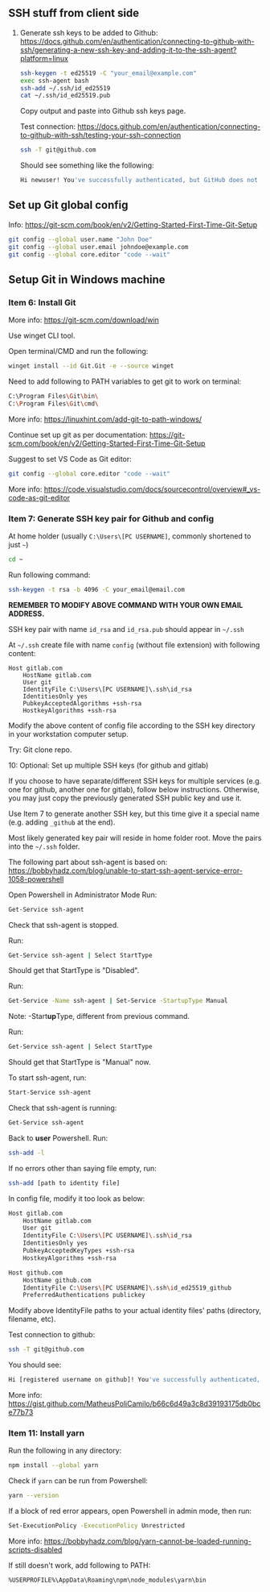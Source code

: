 ## SSH stuff from client side

1. Generate ssh keys to be added to Github: <https://docs.github.com/en/authentication/connecting-to-github-with-ssh/generating-a-new-ssh-key-and-adding-it-to-the-ssh-agent?platform=linux>

   ```bash
   ssh-keygen -t ed25519 -C "your_email@example.com"
   exec ssh-agent bash
   ssh-add ~/.ssh/id_ed25519
   cat ~/.ssh/id_ed25519.pub
   ```

   Copy output and paste into Github ssh keys page.

   Test connection: <https://docs.github.com/en/authentication/connecting-to-github-with-ssh/testing-your-ssh-connection>

   ```bash
   ssh -T git@github.com
   ```

   Should see something like the following:

   ```bash
   Hi newuser! You've successfully authenticated, but GitHub does not provide shell access.
   ```

## Set up Git global config

Info: <https://git-scm.com/book/en/v2/Getting-Started-First-Time-Git-Setup>

```bash
git config --global user.name "John Doe"
git config --global user.email johndoe@example.com
git config --global core.editor "code --wait"
```

## Setup Git in Windows machine

### Item 6: Install Git

More info: <https://git-scm.com/download/win>

Use winget CLI tool.

Open terminal/CMD and run the following:

```bash
winget install --id Git.Git -e --source winget
```

Need to add following to PATH variables to get git to work on terminal:

```bash
C:\Program Files\Git\bin\
C:\Program Files\Git\cmd\
```

More info: <https://linuxhint.com/add-git-to-path-windows/>

Continue set up git as per documentation: <https://git-scm.com/book/en/v2/Getting-Started-First-Time-Git-Setup>

Suggest to set VS Code as Git editor:

```bash
git config --global core.editor "code --wait"
```

More info: <https://code.visualstudio.com/docs/sourcecontrol/overview#_vs-code-as-git-editor>

### Item 7: Generate SSH key pair for Github and config

At home holder (usually `C:\Users\[PC USERNAME]`, commonly shortened to just `~`)

```bash
cd ~
```

Run following command:

```bash
ssh-keygen -t rsa -b 4096 -C your_email@email.com
```

**REMEMBER TO MODIFY ABOVE COMMAND WITH YOUR OWN EMAIL ADDRESS.**

SSH key pair with name `id_rsa` and `id_rsa.pub` should appear in `~/.ssh`

At `~/.ssh` create file with name `config` (without file extension) with following content:

```config
Host gitlab.com
    HostName gitlab.com
    User git
    IdentityFile C:\Users\[PC USERNAME]\.ssh\id_rsa
    IdentitiesOnly yes
    PubkeyAcceptedAlgorithms +ssh-rsa
    HostkeyAlgorithms +ssh-rsa
```

Modify the above content of config file according to the SSH key directory in your workstation computer setup.

Try: Git clone repo.

10: Optional: Set up multiple SSH keys (for github and gitlab)

If you choose to have separate/different SSH keys for multiple services (e.g. one for github, another one for gitlab), follow below instructions. Otherwise, you may just copy the previously generated SSH public key and use it.

Use Item 7 to generate another SSH key, but this time give it a special name (e.g. adding `_github` at the end).

Most likely generated key pair will reside in home folder root. Move the pairs into the `~/.ssh` folder.

The following part about ssh-agent is based on: <https://bobbyhadz.com/blog/unable-to-start-ssh-agent-service-error-1058-powershell>

Open Powershell in Administrator Mode
Run:

```bash
Get-Service ssh-agent
```

Check that ssh-agent is stopped.

Run:

```bash
Get-Service ssh-agent | Select StartType
```

Should get that StartType is "Disabled".

Run:

```bash
Get-Service -Name ssh-agent | Set-Service -StartupType Manual
```

Note: -Start**up**Type, different from previous command.

Run:

```bash
Get-Service ssh-agent | Select StartType
```

Should get that StartType is "Manual" now.

To start ssh-agent, run:

```bash
Start-Service ssh-agent
```

Check that ssh-agent is running:

```bash
Get-Service ssh-agent
```

Back to **user** Powershell. Run:

```bash
ssh-add -l
```

If no errors other than saying file empty, run:

```bash
ssh-add [path to identity file]
```

In config file, modify it too look as below:

```bash
Host gitlab.com
    HostName gitlab.com
    User git
    IdentityFile C:\Users\[PC USERNAME]\.ssh\id_rsa
    IdentitiesOnly yes
    PubkeyAcceptedKeyTypes +ssh-rsa
    HostkeyAlgorithms +ssh-rsa

Host github.com
    HostName github.com
    IdentityFile C:\Users\[PC USERNAME]\.ssh\id_ed25519_github
    PreferredAuthentications publickey
```

Modify above IdentityFile paths to your actual identity files' paths (directory, filename, etc).

Test connection to github:

```bash
ssh -T git@github.com
```

You should see:

```bash
Hi [registered username on github]! You've successfully authenticated, but GitHub does not provide shell access.
```

More info: <https://gist.github.com/MatheusPoliCamilo/b66c6d49a3c8d39193175db0bce77b73>

### Item 11: Install yarn

Run the following in any directory:

```bash
npm install --global yarn
```

Check if `yarn` can be run from Powershell:

```bash
yarn --version
```

If a block of red error appears, open Powershell in admin mode, then run:

```bash
Set-ExecutionPolicy -ExecutionPolicy Unrestricted
```

More info: <https://bobbyhadz.com/blog/yarn-cannot-be-loaded-running-scripts-disabled>

If still doesn't work, add following to PATH:

```bash
%USERPROFILE%\AppData\Roaming\npm\node_modules\yarn\bin
```

